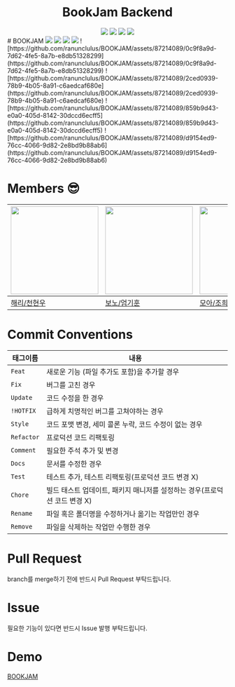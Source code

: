 <h1 align="center">BookJam Backend</h1>
<div align="center">
<img src="https://img.shields.io/badge/Node.js-339933?style=flat-square&logo=Node.js&logoColor=white"/>
<img src="https://img.shields.io/badge/Express-000000?style=flat-square&logo=express&logoColor=white"/>
<img src="https://img.shields.io/badge/MySQL-4479A1?style=flat-square&logo=MySQL&logoColor=white"/>
<img src="https://img.shields.io/github/actions/workflow/status/BookJamm/BE/ci.yml?style=flat-sqaure"/>
</div>
# BOOKJAM
<img src="https://github.com/ranunclulus/BOOKJAM/assets/87214089/0c9f8a9d-7d62-4fe5-8a7b-e8db51328299"/>
<img src="https://github.com/ranunclulus/BOOKJAM/assets/87214089/2ced0939-78b9-4b05-8a91-c6aedcaf680e"/>
<img src="https://github.com/ranunclulus/BOOKJAM/assets/87214089/859b9d43-e0a0-405d-8142-30dccd6ecff5"/>
<img src="https://github.com/ranunclulus/BOOKJAM/assets/87214089/d9154ed9-76cc-4066-9d82-2e8bd9b88ab6"/>
![https://github.com/ranunclulus/BOOKJAM/assets/87214089/0c9f8a9d-7d62-4fe5-8a7b-e8db51328299](https://github.com/ranunclulus/BOOKJAM/assets/87214089/0c9f8a9d-7d62-4fe5-8a7b-e8db51328299)
![https://github.com/ranunclulus/BOOKJAM/assets/87214089/2ced0939-78b9-4b05-8a91-c6aedcaf680e](https://github.com/ranunclulus/BOOKJAM/assets/87214089/2ced0939-78b9-4b05-8a91-c6aedcaf680e)
![https://github.com/ranunclulus/BOOKJAM/assets/87214089/859b9d43-e0a0-405d-8142-30dccd6ecff5](https://github.com/ranunclulus/BOOKJAM/assets/87214089/859b9d43-e0a0-405d-8142-30dccd6ecff5)
![https://github.com/ranunclulus/BOOKJAM/assets/87214089/d9154ed9-76cc-4066-9d82-2e8bd9b88ab6](https://github.com/ranunclulus/BOOKJAM/assets/87214089/d9154ed9-76cc-4066-9d82-2e8bd9b88ab6)


# Members 😎
| <img width="200px" src="https://avatars.githubusercontent.com/u/76639211?v=4"/> | <img width="200px" src="https://avatars.githubusercontent.com/u/52905679?v=4"/> | <img width="200px" src="https://avatars.githubusercontent.com/u/87214089?v=4" /> |
|--|--|--|
| [해리/천현우](https://github.com/eomgerm) |[보노/엄기훈](https://github.com/eomgerm)|[모아/조희수](https://github.com/ranunclulus)|

# Commit Conventions
| 태그이름   | 내용                                                                      |
| ---------- | ------------------------------------------------------------------------- |
| `Feat`     | 새로운 기능 (파일 추가도 포함)을 추가할 경우                              |
| `Fix `     | 버그를 고친 경우                                                          |
| `Update`   | 코드 수정을 한 경우                                                       |
| `!HOTFIX`  | 급하게 치명적인 버그를 고쳐야하는 경우                                    |
| `Style`    | 코드 포맷 변경, 세미 콜론 누락, 코드 수정이 없는 경우                     |
| `Refactor` | 프로덕션 코드 리팩토링                                                    |
| `Comment`  | 필요한 주석 추가 및 변경                                                  |
| `Docs`     | 문서를 수정한 경우                                                        |
| `Test`     | 테스트 추가, 테스트 리팩토링(프로덕션 코드 변경 X)                        |
| `Chore`    | 빌드 태스트 업데이트, 패키지 매니저를 설정하는 경우(프로덕션 코드 변경 X) |
| `Rename`   | 파일 혹은 폴더명을 수정하거나 옮기는 작업만인 경우                        |
| `Remove`   | 파일을 삭제하는 작업만 수행한 경우                                        |

# Pull Request
branch를 merge하기 전에 반드시 Pull Request 부탁드립니다.

# Issue
필요한 기능이 있다면 반드시 Issue 발행 부탁드립니다.
# Demo
[BOOKJAM](https://www.youtube.com/watch?v=T5OUYJKushs)
